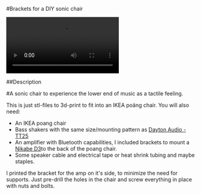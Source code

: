 #Brackets for a DIY sonic chair

![Buttons preview](https://github.com/betaniahemmet/sonic_chair/blob/main/media/sonic_ikea_chair.mp4)

##Description

#A sonic chair to experience the lower end of music as a tactile feeling.

This is just stl-files to 3d-print to fit into an IKEA poäng chair.
You will also need:

* An IKEA poang chair
* Bass shakers with the same size/mounting pattern as [Dayton Audio - TT25](https://www.daytonaudio.com/product/1036/tt25-16-puck-tactile-transducer-mini-bass-shaker)
* An amplifier with Bluetooth capabilities, I included brackets to mount a [Nikabe D3](https://www.kjell.com/se/produkter/ljud-bild/pa-ljud-underhallning/forstarkare/nikabe-d3-forstarkare-2.1-med-bluetooth-2x50-w-p23907?gad_source=1&gclid=CjwKCAjwg8qzBhAoEiwAWagLrFAzcnaOZNPncPVFP54fa3V1-bQ2EQCMIABnlqTX8VhnOIxk68ZrHhoCjzQQAvD_BwE)to the back of the poang chair.
* Some speaker cable and electrical tape or heat shrink tubing and maybe staples.

I printed the bracket for the amp on it's side, to minimize the need for supports.
Just pre-drill the holes in the chair and screw everything in place with nuts and bolts.
